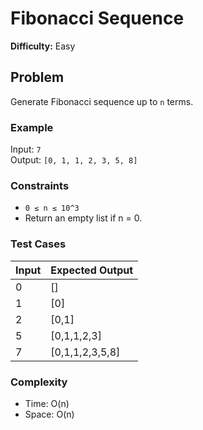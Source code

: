 # Fibonacci Sequence

**Difficulty:** Easy

## Problem
Generate Fibonacci sequence up to `n` terms.

### Example
Input: `7`  
Output: `[0, 1, 1, 2, 3, 5, 8]`

### Constraints
- `0 ≤ n ≤ 10^3`
- Return an empty list if n = 0.

### Test Cases
| Input | Expected Output |
|:------|:----------------|
| 0 | [] |
| 1 | [0] |
| 2 | [0,1] |
| 5 | [0,1,1,2,3] |
| 7 | [0,1,1,2,3,5,8] |

### Complexity
- Time: O(n)
- Space: O(n)
